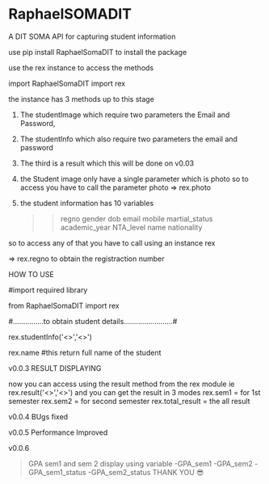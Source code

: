 # RaphaelSOMADIT
A DIT SOMA API for capturing student information


use pip install RaphaelSomaDIT to install the package

use the rex instance to access the methods


import RaphaelSomaDIT import rex

the instance has 3 methods up to this stage
1. The studentImage which require two parameters the Email and Password,
2. The studentInfo which also require two parameters the email and password
3. The third is a result which this will be done on v0.03

1. the Student image only have a single parameter which is photo so to access you have to call the parameter photo
 => rex.photo

2. the student information has 10 variables

    >> regno 
    >> gender
    >> dob
    >> email
    >> mobile
    >> martial_status
    >> academic_year
    >> NTA_level
    >> name
    >> nationality

so to access any of that you have to call using an instance rex


=> rex.regno to obtain the registraction number

HOW TO USE

#import required library


from RaphaelSomaDIT import rex

#...............to obtain student details........................#

rex.studentInfo('<<your valid Email>>','<<Your Valid Password>>')
 

rex.name #this return full name of the student

v0.0.3
RESULT DISPLAYING

now you can access using the result method from the rex module
ie rex.result('<<your valid Email>>','<<Your Valid Password>>')
and you  can get the result in 3 modes
rex.sem1 = for 1st semester
rex.sem2 = for second semester
rex.total_result = the all result 

v0.0.4
BUgs fixed

v0.0.5
Performance Improved

v0.0.6
>GPA sem1 and sem 2 display
>using variable
-GPA_sem1
-GPA_sem2
-GPA_sem1_status
-GPA_sem2_status
THANK YOU 😎

     

